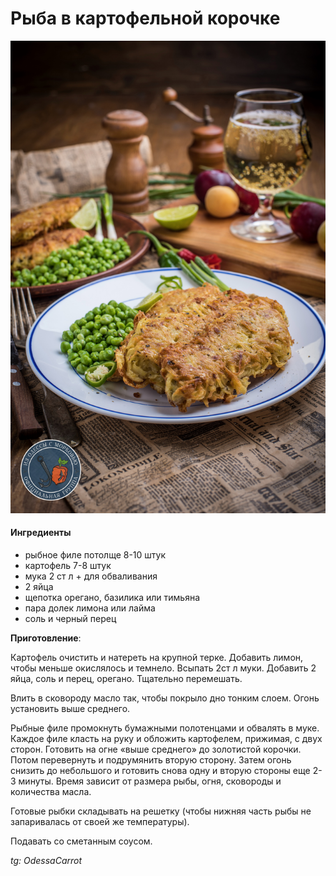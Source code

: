 ﻿---
image: ../pics/fish-potato-crust.jpg
---
# Рыба в картофельной корочке

![Рыба в картофельной корочке](../pics/fish-potato-crust.jpg)

#### Ингредиенты

* рыбное филе потолще 8-10 штук
* картофель 7-8 штук
* мука 2 ст л  + для обваливания
* 2 яйца
* щепотка орегано, базилика или тимьяна
* пара долек лимона или лайма
* соль и черный перец

**Приготовление**:

Картофель очистить и натереть на крупной терке. Добавить лимон, чтобы меньше окислялось и темнело. Всыпать 2ст л муки. Добавить 2 яйца, соль и перец, орегано. Тщательно перемешать.

Влить в сковороду масло так, чтобы покрыло дно тонким слоем. Огонь установить выше среднего.

Рыбные филе промокнуть бумажными полотенцами и обвалять в муке. Каждое филе класть на руку и обложить картофелем, прижимая, с двух сторон. Готовить на огне «выше среднего» до золотистой корочки. Потом перевернуть и подрумянить вторую сторону. Затем огонь снизить до небольшого и готовить снова одну и вторую стороны еще 2-3 минуты. Время зависит от размера рыбы, огня, сковороды и количества масла.

Готовые рыбки складывать на решетку (чтобы нижняя часть рыбы не запаривалась от своей же температуры).

Подавать со сметанным соусом.

_tg: OdessaCarrot_
